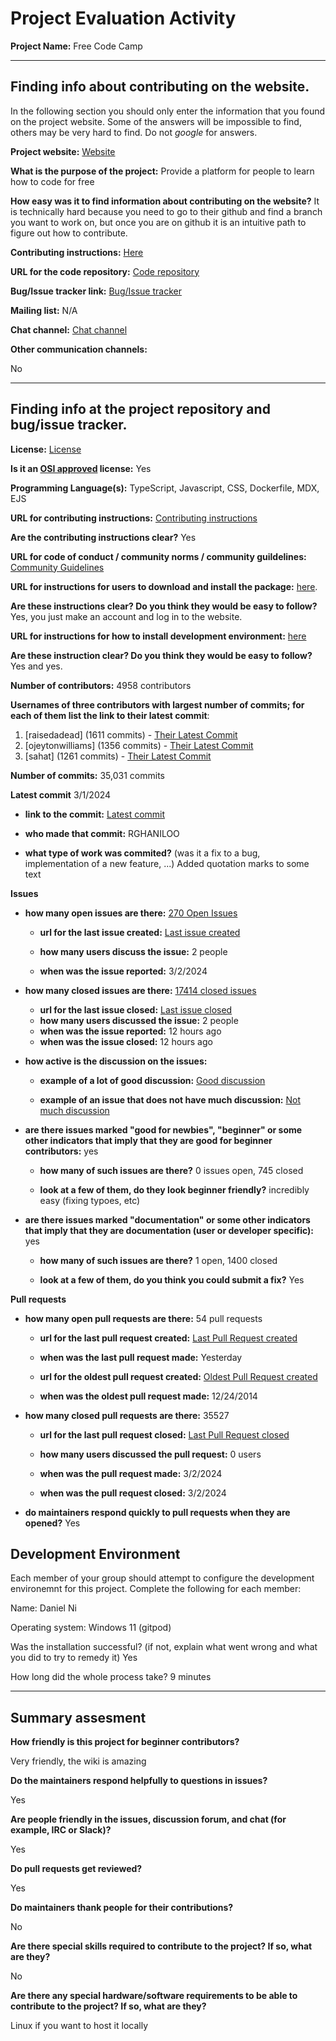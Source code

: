 # Project Evaluation Activity



__Project Name:__  Free Code Camp


---

## Finding info about contributing on the website.

In the following section you should only enter the information that you
found on the project website. Some of the answers will be impossible to find, others
may be very hard to find. Do not _google_ for answers.

__Project website:__ [Website](https://www.freecodecamp.org/)


__What is the purpose of the project:__ Provide a platform for people to learn how to code for free


__How easy was it to find information about contributing on the website?__ It is technically hard because you need to go to their github and find a branch you want to work on, but once you are on github it is an intuitive path to figure out how to contribute.


__Contributing instructions:__ [Here](https://github.com/freeCodeCamp/freeCodeCamp/blob/main/README.md#contributing) 

__URL for the code repository:__ [Code repository](https://github.com/freeCodeCamp/freeCodeCamp)

__Bug/Issue tracker link:__ [Bug/Issue tracker](https://github.com/freeCodeCamp/freeCodeCamp/issues)

__Mailing list:__ N/A

__Chat channel:__ [Chat channel](https://discord.com/invite/Z7Fm39aNtZ)

__Other communication channels:__ 

No

---

## Finding info at the project repository and bug/issue tracker.

__License:__ [License](https://github.com/freeCodeCamp/freeCodeCamp/blob/main/LICENSE.md)

__Is it an [OSI approved](https://opensource.org/licenses/alphabetical) license:__ Yes

__Programming Language(s):__ TypeScript, Javascript, CSS, Dockerfile, MDX, EJS


__URL for contributing instructions:__ [Contributing instructions](https://contribute.freecodecamp.org/#/)

__Are the contributing instructions clear?__ Yes


__URL for code of conduct / community norms / community guildelines:__ [Community Guidelines](https://contribute.freecodecamp.org/#/index)

__URL for instructions for users to download and install the package:__  [here](https://auth.freecodecamp.org/u/login/identifier?state=hKFo2SBmT20yNHA5RlFtYkRscHJFbWlUZkNyeG5mRHFXa0NuWaFur3VuaXZlcnNhbC1sb2dpbqN0aWTZIEFlVEY3S01ZUHVUUHZXellHZGF5TXJHRGxBRWJVUFJVo2NpZNkgYVVEdjlqVnFUZnhCUkUxbDYwTkE1QWY3eVRDR0U0Y3k). 


__Are these instructions clear? Do you think they would be easy to follow?__ Yes, you just make an account and log in to the website.


__URL for instructions for how to install development environment:__ [here](https://contribute.freecodecamp.org/#/how-to-setup-freecodecamp-locally)


__Are these instruction clear? Do you think they would be easy to follow?__ Yes and yes.


__Number of contributors:__ 4958 contributors


__Usernames of three contributors with largest number of commits; for
each of them list the link to their latest commit__:

1. [raisedadead] (1611 commits) - [Their Latest Commit](https://github.com/freeCodeCamp/infra/pull/699)
1. [ojeytonwilliams] (1356 commits) - [Their Latest Commit](https://github.com/freeCodeCamp/curriculum-helpers/commit/b0c09aa8bc1cae8920fca92184458d02ba4f08ec)
1. [sahat] (1261 commits) - [Their Latest Commit](https://github.com/freeCodeCamp/freeCodeCamp/commit/452e7acde0ddabf962deecb26bd6ce44d4dc9cc8)


__Number of commits:__ 35,031 commits

__Latest commit__ 3/1/2024

- __link to the commit:__ [Latest commit](https://github.com/freeCodeCamp/freeCodeCamp/commit/e9f832d3bd6558ba78758d569d13278f0e032802)

- __who made that commit:__ RGHANILOO

- __what type of work was commited?__ (was it a fix to a bug, implementation of a new feature, ...)
Added quotation marks to some text

__Issues__

- __how many open issues are there:__ [270 Open Issues](https://github.com/freeCodeCamp/freeCodeCamp/issues)

    - __url for the last issue created:__ [Last issue created](https://github.com/freeCodeCamp/freeCodeCamp/issues/53962)

    - __how many users discuss the issue:__ 2 people
    
    - __when was the issue reported:__ 3/2/2024
    

- __how many closed issues are there:__ [17414 closed issues](https://github.com/freeCodeCamp/freeCodeCamp/issues?q=is%3Aissue+is%3Aclosed)
    - __url for the last issue closed:__ [Last issue closed](https://github.com/freeCodeCamp/freeCodeCamp/issues/53964)
    - __how many users discussed the issue:__ 2 people
    - __when was the issue reported:__ 12 hours ago
    - __when was the issue closed:__ 12 hours ago

- __how active is the discussion on the issues:__ 

    - __example of a lot of good discussion:__ [Good discussion](https://github.com/freeCodeCamp/freeCodeCamp/issues/42256)
    
    - __example of an issue that does not have much discussion:__ [Not much discussion](https://github.com/freeCodeCamp/freeCodeCamp/issues/53898)



- __are there issues marked "good for newbies", "beginner" or some other indicators that imply that they are good for beginner contributors:__ yes

    - __how many of such issues are there?__ 0 issues open, 745 closed
    
    - __look at a few of them, do they look beginner friendly?__ incredibly easy (fixing typoes, etc)



- __are there issues marked "documentation" or some other indicators that imply that they are documentation (user or developer specific):__ yes

    - __how many of such issues are there?__ 1 open, 1400 closed
    
    - __look at a few of them, do you think you could submit a fix?__ Yes



__Pull requests__

- __how many open pull requests are there:__ 54 pull requests

    - __url for the last pull request created:__ [Last Pull Request created](https://github.com/freeCodeCamp/freeCodeCamp/pull/53963)
    
    - __when was the last pull request made:__ Yesterday

    - __url for the oldest pull request created:__ [Oldest Pull Request created](https://github.com/freeCodeCamp/freeCodeCamp/pull/2)
    
    - __when was the oldest pull request made:__ 12/24/2014

- __how many closed pull requests are there:__ 35527

    - __url for the last pull request closed:__ [Last Pull Request closed](https://github.com/freeCodeCamp/freeCodeCamp/pull/53960)
    
    - __how many users discussed the pull request:__ 0 users
    
    - __when was the pull request made:__  3/2/2024
    
    - __when was the pull request closed:__ 3/2/2024
    

- __do maintainers respond quickly to pull requests when they are opened?__ Yes


## Development Environment 

Each member of your group should attempt to configure the development environemnt 
for this project. Complete the following for each member:

Name: Daniel Ni

Operating system: Windows 11 (gitpod)

Was the installation successful? (if not, explain what went wrong and 
what you did to try to remedy it) Yes

How long did the whole process take? 9 minutes


---


## Summary assesment
__How friendly is this project for beginner contributors?__

Very friendly, the wiki is amazing


__Do the maintainers respond helpfully to questions in issues?__

Yes

__Are people friendly in the issues, discussion forum, and chat (for example, IRC or Slack)?__

Yes


__Do pull requests get reviewed?__

Yes

__Do maintainers thank people for their contributions?__

No

__Are there special skills required to contribute to the project? If so, what are they?__

No

__Are there any special hardware/software requirements to be able to contribute to the project? If so, what are they?__

Linux if you want to host it locally